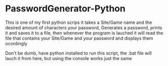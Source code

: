 # PasswordGenerator-Python

This is one of my first python scrips
it takes a Site/Game name and the desired amount of characters your password, Generates a password, prints it
and saves it to a file, then whenever the program is lauched
it will read the file that contains your Site/Game and your password and displays them ocordingly

Don't be dumb, have python installed to run this script, the .bat file will lauch it from here, but using the console works just the same
